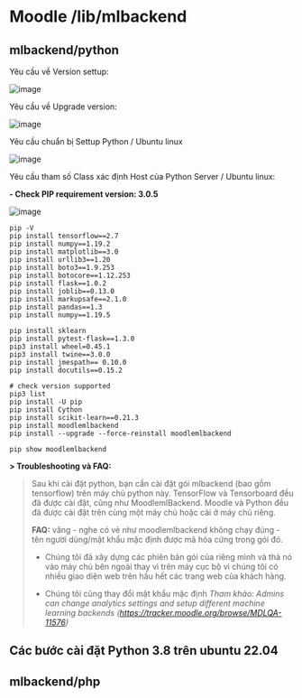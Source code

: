 # Moodle /lib/mlbackend

## mlbackend/python

Yêu cầu về Version settup:

![image](https://github.com/user-attachments/assets/dd50deac-b1e2-4120-b9ab-60a10d302c11)

Yêu cầu về Upgrade version: 

![image](https://github.com/user-attachments/assets/e4cc48b7-6e25-4344-9005-0b2c3d35c48e)

Yêu cầu chuẩn bị Settup Python / Ubuntu linux

![image](https://github.com/user-attachments/assets/f009c25e-50d6-47f6-b429-609cf4f8d63c)

Yêu cầu tham số Class xác định Host của Python Server / Ubuntu linux:

**- Check PIP requirement version: 3.0.5**

![image](https://github.com/user-attachments/assets/bb145abb-f2ed-4804-849f-c8be4aca4030)

```req
pip -V
pip install tensorflow==2.7
pip install numpy==1.19.2
pip install matplotlib==3.0
pip install urllib3==1.20
pip install boto3==1.9.253
pip install botocore==1.12.253
pip install flask==1.0.2
pip install joblib==0.13.0
pip install markupsafe==2.1.0
pip install pandas==1.3
pip install numpy==1.19.5

pip install sklearn
pip install pytest-flask==1.3.0
pip3 install wheel=0.45.1
pip3 install twine==3.0.0
pip install jmespath== 0.10.0
pip install docutils==0.15.2

# check version supported
pip3 list
pip install -U pip
pip install Cython
pip install scikit-learn==0.21.3
pip install moodlemlbackend
pip install --upgrade --force-reinstall moodlemlbackend

pip show moodlemlbackend
```
**> Troubleshooting và FAQ:**
> Sau khi cài đặt python, bạn cần cài đặt gói mlbackend (bao gồm tensorflow) trên máy chủ python này.
> TensorFlow và Tensorboard đều đã được cài đặt, cũng như MoodlemlBackend. Moodle và Python đều đã được cài đặt trên cùng một máy chủ hoặc cài ở máy chủ riêng.
> 
> **FAQ:**
> vâng - nghe có vẻ như moodlemlbackend không chạy đúng - tên người dùng/mật khẩu mặc định được mã hóa cứng trong gói đó.
> 
> - Chúng tôi đã xây dựng các phiên bản gói của riêng mình và thả nó vào máy chủ bên ngoài thay vì trên máy cục bộ vì chúng tôi có nhiều giao diện web trên hầu hết các trang web của khách hàng.
>   
> - Chúng tôi cũng thay đổi mật khẩu mặc định _Tham khảo: Admins can change analytics settings and setup different machine learning backends (https://tracker.moodle.org/browse/MDLQA-11576)_

## Các bước cài đặt Python 3.8 trên ubuntu 22.04

## mlbackend/php


